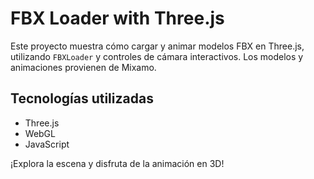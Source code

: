 # FBX Loader with Three.js

Este proyecto muestra cómo cargar y animar modelos FBX en Three.js, utilizando `FBXLoader` y controles de cámara interactivos. Los modelos y animaciones provienen de Mixamo.

## Tecnologías utilizadas
- Three.js
- WebGL
- JavaScript

¡Explora la escena y disfruta de la animación en 3D!
